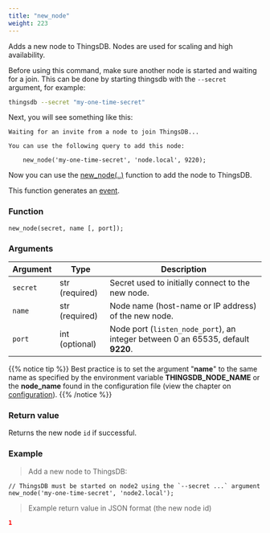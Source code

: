 ```yaml
---
title: "new_node"
weight: 223
---
```


Adds a new node to ThingsDB. Nodes are used for scaling and high availability.

Before using this command, make sure another node is started and waiting for a join. This can be done by starting thingsdb with the `--secret` argument, for example:

```bash
thingsdb --secret "my-one-time-secret"
```

Next, you will see something like this:

```text
Waiting for an invite from a node to join ThingsDB...

You can use the following query to add this node:

    new_node('my-one-time-secret', 'node.local', 9220);
```

Now you can use the [new_node(..)](../new_node) function to add the node to ThingsDB.

This function generates an [event](../../overview/events).

### Function

`new_node(secret, name [, port]);`

### Arguments

Argument | Type | Description
-------- | ---- | -----------
`secret` | str (required) | Secret used to initially connect to the new node.
`name` | str (required) | Node name (host-name or IP address) of the new node.
`port` | int (optional) | Node port (`listen_node_port`), an integer between 0 an 65535, default **9220**.

{{% notice tip %}}
Best practice is to set the argument "**name**" to the same name as specified by the environment variable **THINGSDB_NODE_NAME** or the **node_name** found in the configuration file (view the chapter on [configuration](../../getting-started/configuration)).
{{% /notice %}}

### Return value

Returns the new node `id` if successful.

### Example

> Add a new node to ThingsDB:

```thingsdb,syntax_only,@t
// ThingsDB must be started on node2 using the `--secret ...` argument
new_node('my-one-time-secret', 'node2.local');
```

> Example return value in JSON format (the new node id)

```json
1
```
